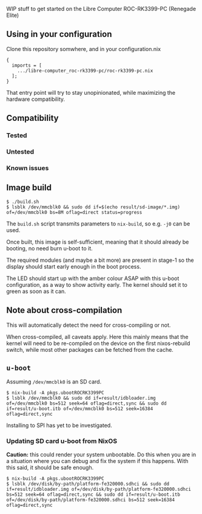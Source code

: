 WIP stuff to get started on the Libre Computer ROC-RK3399-PC (Renegade Elite)

## Using in your configuration

Clone this repository somwhere, and in your configuration.nix

```
{
  imports = [
    .../libre-computer_roc-rk3399-pc/roc-rk3399-pc.nix
  ];
}
```

That entry point will try to stay unopinionated, while maximizing the hardware
compatibility.

## Compatibility

### Tested

### Untested

### Known issues

## Image build

```
$ ./build.sh
$ lsblk /dev/mmcblk0 && sudo dd if=$(echo result/sd-image/*.img) of=/dev/mmcblk0 bs=8M oflag=direct status=progress
```

The `build.sh` script transmits parameters to `nix-build`, so e.g. `-j0` can
be used.

Once built, this image is self-sufficient, meaning that it should already be
booting, no need burn u-boot to it.

The required modules (and maybe a bit more) are present in stage-1 so the
display should start early enough in the boot process.

The LED should start up with the amber colour ASAP with this u-boot
configuration, as a way to show activity early. The kernel should set it to
green as soon as it can.

## Note about cross-compilation

This will automatically detect the need for cross-compiling or not.

When cross-compiled, all caveats apply. Here this mainly means that the kernel
will need to be re-compiled on the device on the first nixos-rebuild switch,
while most other packages can be fetched from the cache.

## `u-boot`

Assuming `/dev/mmcblk0` is an SD card.

```
$ nix-build -A pkgs.ubootROCRK3399PC
$ lsblk /dev/mmcblk0 && sudo dd if=result/idbloader.img of=/dev/mmcblk0 bs=512 seek=64 oflag=direct,sync && sudo dd if=result/u-boot.itb of=/dev/mmcblk0 bs=512 seek=16384 oflag=direct,sync
```

Installing to SPI has yet to be investigated.

### Updating SD card u-boot from NixOS

**Caution:** this could render your system unbootable. Do this when you are in
a situation where you can debug and fix the system if this happens. With this
said, it should be safe enough.

```
$ nix-build -A pkgs.ubootROCRK3399PC
$ lsblk /dev/disk/by-path/platform-fe320000.sdhci && sudo dd if=result/idbloader.img of=/dev/disk/by-path/platform-fe320000.sdhci bs=512 seek=64 oflag=direct,sync && sudo dd if=result/u-boot.itb of=/dev/disk/by-path/platform-fe320000.sdhci bs=512 seek=16384 oflag=direct,sync
```

